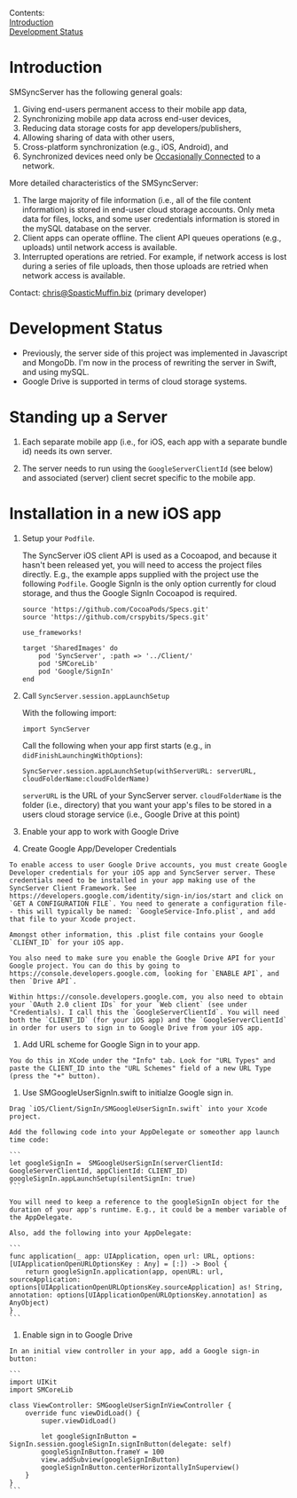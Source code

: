 Contents:  
[Introduction](#introduction)  
[Development Status](#development-status)  

# Introduction

SMSyncServer has the following general goals:  

1. Giving end-users permanent access to their mobile app data,  
1. Synchronizing mobile app data across end-user devices,  
1. Reducing data storage costs for app developers/publishers,  
1. Allowing sharing of data with other users,  
1. Cross-platform synchronization (e.g., iOS, Android), and  
1. Synchronized devices need only be [Occasionally Connected](https://msdn.microsoft.com/en-us/library/ff650163.aspx) to a network.

More detailed characteristics of the SMSyncServer:

1. The large majority of file information (i.e., all of the file content information) is stored in end-user cloud storage accounts. Only meta data for files, locks, and some user credentials information is stored in the mySQL database on the server.
1. Client apps can operate offline. The client API queues operations (e.g., uploads) until network access is available.
1. Interrupted operations are retried. For example, if network access is lost during a series of file uploads, then those uploads are retried when network access is available.

Contact: <chris@SpasticMuffin.biz> (primary developer)

# Development Status

* Previously, the server side of this project was implemented in Javascript and MongoDb. I'm now in the process of rewriting the server in Swift, and using mySQL.
* Google Drive is supported in terms of cloud storage systems.

# Standing up a Server

1. Each separate mobile app (i.e., for iOS, each app with a separate bundle id) needs its own server.

1. The server needs to run using the `GoogleServerClientId` (see below) and associated (server) client secret specific to the mobile app.

# Installation in a new iOS app

1. Setup your `Podfile`. 

    The SyncServer iOS client API is used as a Cocoapod, and because it hasn't been released yet, you will need to access the project files directly. E.g., the example apps supplied with the project use the following `Podfile`. Google SignIn is the only option currently for cloud storage, and thus the Google SignIn Cocoapod is required.

    ```
    source 'https://github.com/CocoaPods/Specs.git'
    source 'https://github.com/crspybits/Specs.git'

    use_frameworks!

    target 'SharedImages' do
        pod 'SyncServer', :path => '../Client/'
        pod 'SMCoreLib'
        pod 'Google/SignIn'
    end
    ```

1. Call `SyncServer.session.appLaunchSetup` 

    With the following import:
    
    ```
    import SyncServer 
    ```
    
    Call the following when your app first starts (e.g., in `didFinishLaunchingWithOptions`):
    
    ```
    SyncServer.session.appLaunchSetup(withServerURL: serverURL, cloudFolderName:cloudFolderName)
    ```

    `serverURL` is the URL of your SyncServer server.
    `cloudFolderName` is the folder (i.e., directory) that you want your app's files to be stored in a users cloud storage service (i.e., Google Drive at this point)
    
1. Enable your app to work with Google Drive

  1. Create Google App/Developer Credentials
  
    To enable access to user Google Drive accounts, you must create Google Developer credentials for your iOS app and SyncServer server. These credentials need to be installed in your app making use of the SyncServer Client Framework. See https://developers.google.com/identity/sign-in/ios/start and click on `GET A CONFIGURATION FILE`. You need to generate a configuration file-- this will typically be named: `GoogleService-Info.plist`, and add that file to your Xcode project.
   
    Amongst other information, this .plist file contains your Google `CLIENT_ID` for your iOS app.
   
    You also need to make sure you enable the Google Drive API for your Google project. You can do this by going to https://console.developers.google.com, looking for `ENABLE API`, and then `Drive API`.
   
    Within https://console.developers.google.com, you also need to obtain your `OAuth 2.0 client IDs` for your `Web client` (see under "Credentials). I call this the `GoogleServerClientId`. You will need both the `CLIENT_ID` (for your iOS app) and the `GoogleServerClientId` in order for users to sign in to Google Drive from your iOS app.

  1. Add URL scheme for Google Sign in to your app.

    You do this in XCode under the "Info" tab. Look for "URL Types" and paste the CLIENT_ID into the "URL Schemes" field of a new URL Type (press the "+" button).
  
  1. Use SMGoogleUserSignIn.swift to initialze Google sign in.
  
    Drag `iOS/Client/SignIn/SMGoogleUserSignIn.swift` into your Xcode project.
    
    Add the following code into your AppDelegate or someother app launch time code:
    
    ```
    let googleSignIn =  SMGoogleUserSignIn(serverClientId: GoogleServerClientId, appClientId: CLIENT_ID)
    googleSignIn.appLaunchSetup(silentSignIn: true)
    ```
    
    You will need to keep a reference to the googleSignIn object for the duration of your app's runtime. E.g., it could be a member variable of the AppDelegate.
    
    Also, add the following into your AppDelegate:
    
    ```
    func application(_ app: UIApplication, open url: URL, options: [UIApplicationOpenURLOptionsKey : Any] = [:]) -> Bool {
        return googleSignIn.application(app, openURL: url, sourceApplication: options[UIApplicationOpenURLOptionsKey.sourceApplication] as! String, annotation: options[UIApplicationOpenURLOptionsKey.annotation] as AnyObject)
    }
    ```

  1. Enable sign in to Google Drive

    In an initial view controller in your app, add a Google sign-in button:

    ```
    import UIKit
    import SMCoreLib
    
    class ViewController: SMGoogleUserSignInViewController {    
        override func viewDidLoad() {
            super.viewDidLoad()

            let googleSignInButton = SignIn.session.googleSignIn.signInButton(delegate: self)
            googleSignInButton.frameY = 100
            view.addSubview(googleSignInButton)
            googleSignInButton.centerHorizontallyInSuperview()
        }
    }
    ```
